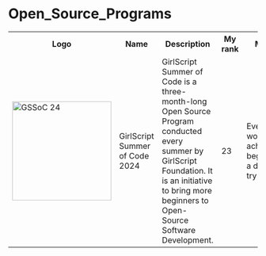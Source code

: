 # Open_Source_Programs

<table>
    <tr>
      <th>Logo</th>
      <th>Name</th>
      <th>Description</th>
      <th>My rank</th>
      <th>My POV</th>
    </tr>
    <tr>
        <td><img src="screenshots/Gssoc Label.png" width="200" height="auto" loading="lazy" alt="GSSoC 24"/></td>
        <td>GirlScript Summer of Code 2024</td>
        <td>GirlScript Summer of Code is a three-month-long Open Source Program conducted every summer by GirlScript Foundation. It is an initiative to bring more beginners to Open-Source Software Development. 
        <td>23</td>
        <td>Every worthy achievement begins with a decision to try</td>
    </tr>
</table>
